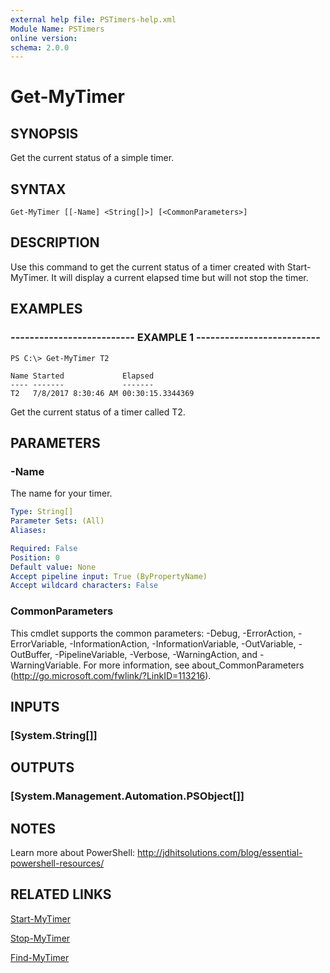 ```yaml
---
external help file: PSTimers-help.xml
Module Name: PSTimers
online version: 
schema: 2.0.0
---
```


# Get-MyTimer

## SYNOPSIS
Get the current status of a simple timer.

## SYNTAX

```
Get-MyTimer [[-Name] <String[]>] [<CommonParameters>]
```

## DESCRIPTION
Use this command to get the current status of a timer created with Start-MyTimer. It will display a current elapsed time but will not stop the timer.

## EXAMPLES

### -------------------------- EXAMPLE 1 --------------------------
```
PS C:\> Get-MyTimer T2

Name Started             Elapsed 
---- -------             ------- 
T2   7/8/2017 8:30:46 AM 00:30:15.3344369
```

Get the current status of a timer called T2.

## PARAMETERS

### -Name
The name for your timer.

```yaml
Type: String[]
Parameter Sets: (All)
Aliases: 

Required: False
Position: 0
Default value: None
Accept pipeline input: True (ByPropertyName)
Accept wildcard characters: False
```

### CommonParameters
This cmdlet supports the common parameters: -Debug, -ErrorAction, -ErrorVariable, -InformationAction, -InformationVariable, -OutVariable, -OutBuffer, -PipelineVariable, -Verbose, -WarningAction, and -WarningVariable. For more information, see about_CommonParameters (http://go.microsoft.com/fwlink/?LinkID=113216).

## INPUTS

### [System.String[]]

## OUTPUTS

### [System.Management.Automation.PSObject[]]

## NOTES
Learn more about PowerShell:
http://jdhitsolutions.com/blog/essential-powershell-resources/

## RELATED LINKS

[Start-MyTimer]()

[Stop-MyTimer]()

[Find-MyTimer]()

